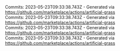 Commits: 2023-05-23T09:33:38.743Z - Generated via https://github.com/marketplace/actions/artificial-grass
<br>
Commits: 2023-05-23T09:33:38.743Z - Generated via https://github.com/marketplace/actions/artificial-grass
<br>
Commits: 2023-05-23T09:33:38.743Z - Generated via https://github.com/marketplace/actions/artificial-grass
<br>
Commits: 2023-05-23T09:33:38.743Z - Generated via https://github.com/marketplace/actions/artificial-grass
<br>
